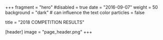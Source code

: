 +++
fragment = "hero"
#disabled = true 
date = "2016-09-07"
weight = 50
background = "dark" # can influence the text color
particles = false

title = "2018 COMPETITION RESULTS"

[header]
  image = "page_header.png"
+++
